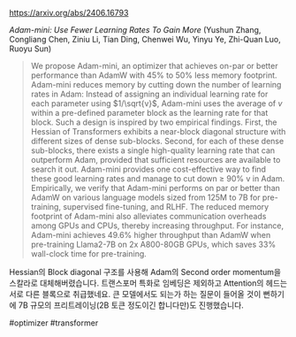 https://arxiv.org/abs/2406.16793

*Adam-mini: Use Fewer Learning Rates To Gain More* (Yushun Zhang, Congliang Chen, Ziniu Li, Tian Ding, Chenwei Wu, Yinyu Ye, Zhi-Quan Luo, Ruoyu Sun)

> We propose Adam-mini, an optimizer that achieves on-par or better performance than AdamW with 45% to 50% less memory footprint. Adam-mini reduces memory by cutting down the number of learning rates in Adam: Instead of assigning an individual learning rate for each parameter using $1/\sqrt{v}$, Adam-mini uses the average of $v$ within a pre-defined parameter block as the learning rate for that block. Such a design is inspired by two empirical findings. First, the Hessian of Transformers exhibits a near-block diagonal structure with different sizes of dense sub-blocks. Second, for each of these dense sub-blocks, there exists a single high-quality learning rate that can outperform Adam, provided that sufficient resources are available to search it out. Adam-mini provides one cost-effective way to find these good learning rates and manage to cut down ≥ 90% v in Adam. Empirically, we verify that Adam-mini performs on par or better than AdamW on various language models sized from 125M to 7B for pre-training, supervised fine-tuning, and RLHF. The reduced memory footprint of Adam-mini also alleviates communication overheads among GPUs and CPUs, thereby increasing throughput. For instance, Adam-mini achieves 49.6% higher throughput than AdamW when pre-training Llama2-7B on 2x A800-80GB GPUs, which saves 33% wall-clock time for pre-training.

Hessian의 Block diagonal 구조를 사용해 Adam의 Second order momentum을 스칼라로 대체해버렸습니다. 트랜스포머 특화로 임베딩은 제외하고 Attention의 헤드는 서로 다른 블록으로 취급했네요. 큰 모델에서도 되는가 하는 질문이 들어올 것이 뻔하기에 7B 규모의 프리트레이닝(2B 토큰 정도이긴 합니다만)도 진행했습니다.

#optimizer #transformer 